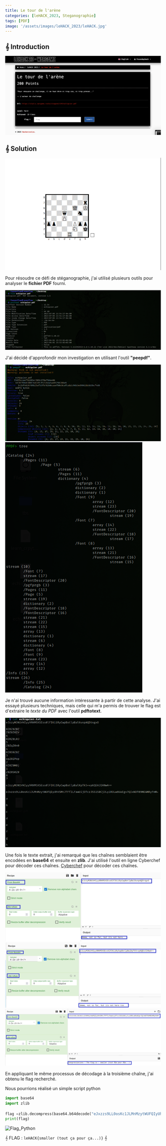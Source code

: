 ```yaml
---
title: Le tour de l'arène
categories: [leHACK_2023, Steganographie]
tags: [PDF]
image: '/assets/images/leHACK_2023/leHACK.jpg'
---
```


## 𝄞 Introduction

![Intro](/assets/images/leHACK_2023/steganography/Le%20tour_de_l'arene/intro.png)

## 𝄞 Solution

![PDF1](/assets/images/leHACK_2023/steganography/Le%20tour_de_l'arene/echiquier.png)

Pour résoudre ce défi de stéganographie, j'ai utilisé plusieurs outils pour analyser le **fichier PDF** fourni.

![PDF2](/assets/images/leHACK_2023/steganography/Le%20tour_de_l'arene/PDF_analyse.png)

J'ai décidé d'approfondir mon investigation en utilisant l'outil **"peepdf"**.

![PDF3](/assets/images/leHACK_2023/steganography/Le%20tour_de_l'arene/peepdf1.png)
![PDF4](/assets/images/leHACK_2023/steganography/Le%20tour_de_l'arene/peepdf_tree.png)

Je n'ai trouvé aucune information intéressante à partir de cette analyse. J'ai essayé plusieurs techniques, mais celle qui m'a permis de trouver le flag est d'extraire le *texte du PDF* avec l'outil **pdftotext**.



![PDF5](/assets/images/leHACK_2023/steganography/Le%20tour_de_l'arene/text.png)

Une fois le texte extrait, j'ai remarqué que les chaînes semblaient être encodées en **base64** et ensuite en **zlib**. J'ai utilisé l'outil en ligne Cyberchef pour décoder ces chaînes. [Cyberchef](https://gchq.github.io/CyberChef/) pour décoder ces chaînes.

![HINT1](/assets/images/leHACK_2023/steganography/Le%20tour_de_l'arene/hint1.png)
![HINT2](/assets/images/leHACK_2023/steganography/Le%20tour_de_l'arene/hint2.png)
![Flag](/assets/images/leHACK_2023/steganography/Le%20tour_de_l'arene/flag.png)

En appliquant le même processus de décodage à la troisième chaîne, j'ai obtenu le flag recherché.


Nous pourrions réalisé un simple script python 
```python
import base64
import zlib

flag =zlib.decompress(base64.b64decode("eJxzzs9LL0osKc1JLMnMzytWUFQIyUhVSMtJTFfILFawUijOTczJSS1S0CjJLy1ROLw8UaEgv7QIxNDT09MEAMRyFmM=")).decode('utf-8')
print(flag)
````
![Flag_Python](/assets/images/leHACK_2023/steganography/Le%20tour_de_l'arene/flag_python.png)

𝄞 FLAG : `leHACK{smaller (tout ça pour ça...)}` 𝄞










